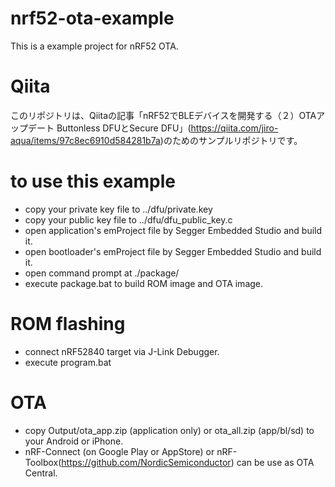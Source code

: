 # nrf52-ota-example
This is a example project for nRF52 OTA.

# Qiita
このリポジトリは、Qiitaの記事「nRF52でBLEデバイスを開発する（２）OTAアップデート Buttonless DFUとSecure DFU」(https://qiita.com/jiro-aqua/items/97c8ec6910d584281b7a)のためのサンプルリポジトリです。

# to use this example

- copy your private key file to ../dfu/private.key
- copy your public key file to ../dfu/dfu_public_key.c
- open application's emProject file by Segger Embedded Studio and build it.
- open bootloader's emProject file by Segger Embedded Studio and build it.
- open command prompt at ./package/
- execute package.bat to build ROM image and OTA image.

# ROM flashing

- connect nRF52840 target via J-Link Debugger.
- execute program.bat

# OTA

- copy Output/ota_app.zip (application only) or ota_all.zip (app/bl/sd) to your Android or iPhone.
- nRF-Connect (on Google Play or AppStore) or nRF-Toolbox(https://github.com/NordicSemiconductor) can be use as OTA Central.



